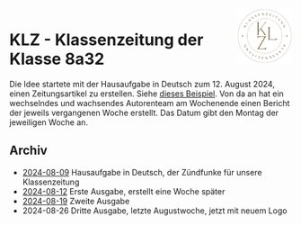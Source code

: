 <img src="Neueste Fotos anzeigen.png" align="right" height="100">

# KLZ - Klassenzeitung der Klasse 8a32

Die Idee startete mit der Hausaufgabe in Deutsch zum 12. August 2024, einen Zeitungsartikel zu erstellen. Siehe [dieses Beispiel](Archiv/2024-08-09_Klassenskandal.pdf). Von da an hat ein wechselndes und wachsendes Autorenteam am Wochenende einen Bericht der jeweils vergangenen Woche erstellt. Das Datum gibt den Montag der jeweiligen Woche an.

## Archiv

- [2024-08-09](Archiv/2024-08-09_Klassenskandal.pdf) Hausaufgabe in Deutsch, der Zündfunke für unsere Klassenzeitung
- [2024-08-12](Archiv/2024-08-12.pdf) Erste Ausgabe, erstellt eine Woche später
- [2024-08-19](Archiv/2024-08-19.pdf) Zweite Ausgabe
- 2024-08-26 Dritte Ausgabe, letzte Augustwoche, jetzt mit neuem Logo
